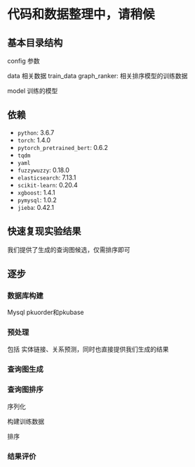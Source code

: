 # 代码和数据整理中，请稍候

## 基本目录结构

config 参数

data 相关数据
    train_data
        graph_ranker: 相关排序模型的训练数据
            
model 训练的模型

## 依赖

- `python`: 3.6.7
- `torch`: 1.4.0
- `pytorch_pretrained_bert`: 0.6.2
- `tqdm`
- `yaml`
- `fuzzywuzzy`: 0.18.0
- `elasticsearch`: 7.13.1
- `scikit-learn`: 0.20.4
- `xgboost`: 1.4.1
- `pymysql`: 1.0.2
- `jieba`: 0.42.1

## 快速复现实验结果

我们提供了生成的查询图候选，仅需排序即可

## 逐步

### 数据库构建

Mysql pkuorder和pkubase

### 预处理

包括 实体链接、关系预测，同时也直接提供我们生成的结果

### 查询图生成

### 查询图排序

序列化

构建训练数据

排序

### 结果评价

